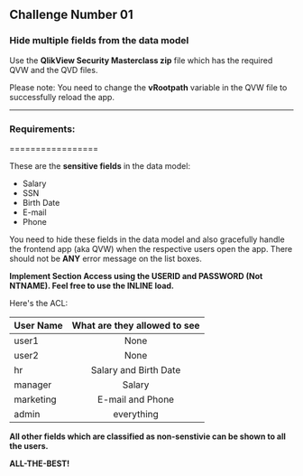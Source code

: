 ## Challenge Number 01
### Hide multiple fields from the data model

Use the **QlikView Security Masterclass zip** file which has the required QVW and the QVD files. 

Please note: You need to change the **vRootpath** variable in the QVW file to successfully reload the app.

_________________

### Requirements:
=================


These are the **sensitive fields** in the data model:

* Salary
* SSN
* Birth Date
* E-mail
* Phone

You need to hide these fields in the data model and also gracefully handle the frontend app (aka QVW) when the respective users open the app. There should not be **ANY** error message on the list boxes. 

**Implement Section Access using the USERID and PASSWORD (Not NTNAME). Feel free to use the INLINE load.**

Here's the ACL:

| User Name     | What are they allowed to see|
| ------------- |:-------------:| 
| user1    | None | 
| user2     | None      | 
| hr | Salary and Birth Date      | 
| manager | Salary    | 
| marketing | E-mail and Phone     | 
| admin | everything      | 

**All other fields which are classified as non-senstivie can be shown to all the users.**


**ALL-THE-BEST!**

